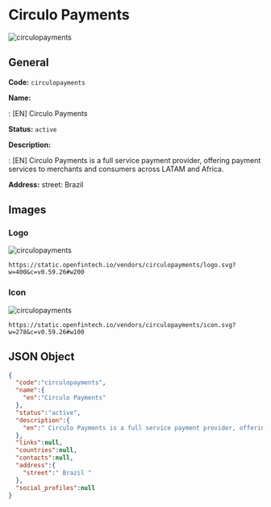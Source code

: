 
# Circulo Payments 
![circulopayments](https://static.openfintech.io/vendors/circulopayments/logo.svg?w=400&c=v0.59.26#w200)  

## General 
 
**Code:** `circulopayments` 
 
**Name:** 
 
:	[EN] Circulo Payments 
 
**Status:** `active` 
 
**Description:** 
 
: [EN]  Circulo Payments is a full service payment provider, offering payment services to merchants and consumers across LATAM and Africa.  
 
**Address:** 
street:  Brazil  

## Images 

### Logo 
 
![circulopayments](https://static.openfintech.io/vendors/circulopayments/logo.svg?w=400&c=v0.59.26#w200)  

```
https://static.openfintech.io/vendors/circulopayments/logo.svg?w=400&c=v0.59.26#w200
```  

### Icon 
 
![circulopayments](https://static.openfintech.io/vendors/circulopayments/icon.svg?w=278&c=v0.59.26#w100)  

```
https://static.openfintech.io/vendors/circulopayments/icon.svg?w=278&c=v0.59.26#w100
```  

## JSON Object 

```json
{
  "code":"circulopayments",
  "name":{
    "en":"Circulo Payments"
  },
  "status":"active",
  "description":{
    "en":" Circulo Payments is a full service payment provider, offering payment services to merchants and consumers across LATAM and Africa. "
  },
  "links":null,
  "countries":null,
  "contacts":null,
  "address":{
    "street":" Brazil "
  },
  "social_profiles":null
}
```  
